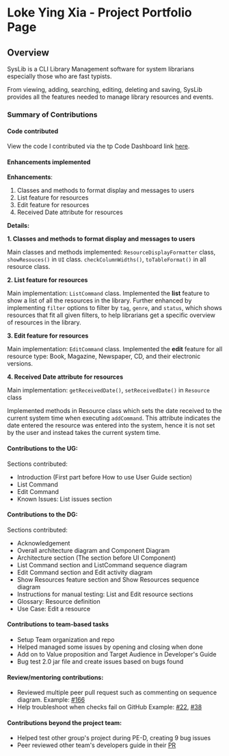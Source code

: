 # Loke Ying Xia - Project Portfolio Page

## Overview

SysLib is a CLI Library Management software for system librarians especially those who are fast typists. 

From viewing, adding, searching, editing, deleting and saving, SysLib provides all the features needed to manage library resources and events.
### Summary of Contributions

#### Code contributed

View the code I contributed via the tp Code Dashboard link [here](https://nus-cs2113-ay2324s1.github.io/tp-dashboard/?search=yingx9&breakdown=true).

#### Enhancements implemented 

**Enhancements**: 
1. Classes and methods to format display and messages to users
2. List feature for resources
3. Edit feature for resources
4. Received Date attribute for resources

**Details:** 

**1. Classes and methods to format display and messages to users**

Main classes and methods implemented: 
`ResourceDisplayFormatter` class, 
`showResouces()` in `UI` class.
`checkColumnWidths()`, `toTableFormat()` in all resource class. 

**2. List feature for resources**

Main implementation: `ListCommand` class. Implemented the **list** feature to show a list of all the resources in the library.
Further enhanced by implementing `filter` options to filter by `tag`, `genre`, and `status`, which shows resources that fit all given filters, to help librarians get a specific overview of resources in the library.

**3. Edit feature for resources**

Main implementation: `EditCommand` class. Implemented the **edit** feature for all resource type: Book, Magazine, Newspaper, CD, and their electronic versions.

**4. Received Date attribute for resources**

Main implementation: `getReceivedDate()`, `setReceivedDate()` in `Resource` class

Implemented methods in Resource class which sets the date received to the current system time when executing `addCommand`. This attribute indicates the date entered the resource was entered into the system, hence it is not set by the user and instead takes the current system time. 

#### Contributions to the UG: 

Sections contributed: 
- Introduction (First part before How to use User Guide section)
- List Command
- Edit Command 
- Known Issues: List issues section

#### Contributions to the DG:

Sections contributed:
- Acknowledgement
- Overall architecture diagram and Component Diagram
- Architecture section (The section before UI Component)
- List Command section and ListCommand sequence diagram
- Edit Command section and Edit activity diagram
- Show Resources feature section and Show Resources sequence diagram
- Instructions for manual testing: List and Edit resource sections
- Glossary: Resource definition
- Use Case: Edit a resource

#### Contributions to team-based tasks

- Setup Team organization and repo 
- Helped managed some issues by opening and closing when done
- Add on to Value proposition and Target Audience in Developer's Guide
- Bug test 2.0 jar file and create issues based on bugs found

#### Review/mentoring contributions: 

- Reviewed multiple peer pull request such as commenting on sequence diagram. Example: [#166](https://github.com/AY2324S1-CS2113T-W11-1/tp/pull/166)
- Help troubleshoot when checks fail on GitHub  Example: [#22](https://github.com/AY2324S1-CS2113T-W11-1/tp/pull/22), [#38](https://github.com/AY2324S1-CS2113T-W11-1/tp/pull/38)

#### Contributions beyond the project team:

- Helped test other group's project during PE-D, creating 9 bug issues
- Peer reviewed other team's developers guide in their [PR](https://github.com/nus-cs2113-AY2324S1/tp/pull/18/files)